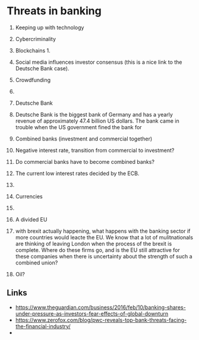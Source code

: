 Threats in banking 
==================

1. Keeping up with technology
  1. Cybercriminality
  2. Blockchains
    1. 
  3. Social media influences investor consensus (this is a nice link to the Deutsche Bank case).
  4. Crowdfunding
  5. 
  
  
1. Deutsche Bank
  1. Deutsche Bank is the biggest bank of Germany and has a yearly revenue of approximately 47.4 billion US dollars. The bank came in  trouble when the US government fined the bank for 
  
1. Combined banks (investment and commercial together)

1. Negative interest rate, transition from commercial to investment?
  1. Do commercial banks have to become combined banks?
  
1. The current low interest rates decided by the ECB.
  1. 
  
1.  Currencies 
  1. 

1. A divided EU
  1. with brexit actually happening, what happens with the banking sector if more countries would leacte the EU. We know that a lot of mulitnationals are thinking of leaving London when the process of the brexit is complete. Where do these firms go, and is the EU still attractive for these companies when there is uncertainty about the strength of such a combined union?

1. Oil?




## Links
* https://www.theguardian.com/business/2016/feb/10/banking-shares-under-pressure-as-investors-fear-effects-of-global-downturn
* https://www.zerofox.com/blog/pwc-reveals-top-bank-threats-facing-the-financial-industry/
* 
